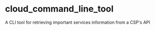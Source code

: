 # cloud_command_line_tool
A CLI tool for retrieving important services information from a CSP's API
